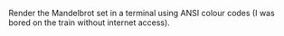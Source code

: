 Render the Mandelbrot set in a terminal using ANSI colour codes (I was bored on the train without internet access).
